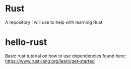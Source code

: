 # Rust
A repository I will use to help with learning Rust
# hello-rust
Basic rust tutorial on how to use dependencies found here: https://www.rust-lang.org/learn/get-started
